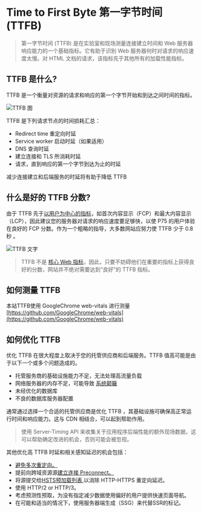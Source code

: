 # Time to First Byte 第一字节时间 (TTFB)
> 第一字节时间 (TTFB) 是在实验室和现场测量连接建立时间和 Web 服务器响应能力的一个基础指标。它有助于识别 Web 服务器何时对请求的响应速度太慢。对 HTML 文档的请求，该指标先于其他所有的加载性能指标。

## TTFB 是什么?
TTFB 是一个衡量对资源的请求和响应的第一个字节开始和到达之间时间的指标。

![TTFB 图](https://web-dev.imgix.net/image/jL3OLOhcWUQDnR4XjewLBx4e3PC3/ccT8ltSPrTri3tz7AA3h.png?auto=format)

TTFB 是下列请求节点的时间损耗汇总：
* Redirect time 重定向时延
* Service worker 启动时延（如果适用）
* DNS 查询时延
* 建立连接和 TLS 所消耗时延
* 请求，直到响应的第一个字节到达为止的时延

减少连接建立和后端服务的时延将有助于降低 TTFB

## 什么是好的 TTFB 分数?
由于 TTFB 先于[以用户为中心的指标](https://web.dev/user-centric-performance-metrics/)，如首次内容显示（FCP）和最大内容显示（LCP），因此建议您的服务器对请求的响应速度要足够快，以使 P75 的用户体验在良好的 FCP 分数。作为一个粗略的指导，大多数网站应努力使 TTFB 少于 0.8秒 。

![TTFB 文字](https://web-dev.imgix.net/image/W3z1f5ZkBJSgL1V1IfloTIctbIF3/eNXaxPi9NdUVSTDRJFkV.svg)

> TTFB 不是 [核心 Web 指标](https://web.dev/vitals/)，因此，只要不妨碍他们在重要的指标上获得良好的分数，网站并不绝对需要达到“良好”的 TTFB 指标。

## 如何测量 TTFB
本站TTFB使用 GoogleChrome web-vitals 进行测量 [https://github.com/GoogleChrome/web-vitals](https://github.com/GoogleChrome/web-vitals)

## 如何优化 TTFB
优化 TTFB 在很大程度上取决于您的托管供应商和后端服务。TTFB 值高可能是由于以下一个或多个问题造成的。
* 托管服务商的基础设施能力不足，无法处理高流量负载
* 网络服务器的内存不足，可能导致 [系统颠簸](https://en.wikipedia.org/wiki/Memory_paging#Thrashing)
* 未经优化的数据库
* 不良的数据库服务器配置

通常通过选择一个合适的托管供应商是优化 TTFB ，其基础设施可确保高正常运行时间和响应能力。这与 CDN 相结合，可以起到帮助作用。

> 使用 Server-Timing API 来收集关于应用程序后端性能的额外现场数据，这可以帮助确定改进的机会，否则可能会被忽视。

其他优化高 TTFB 时延和相关感知延迟的机会包括：
* [避免多次重定向。](https://developer.chrome.com/docs/lighthouse/performance/redirects/)
* 提前向跨域资源源[建立连接 Preconnect。](https://developer.chrome.com/docs/lighthouse/performance/uses-rel-preconnect/)
* 将源提交给[HSTS预加载列表](https://hstspreload.org/),以消除 HTTP-HTTPS 重定向延迟。
* 使用 HTTP/2 or HTTP/3。
* 考虑预测性预取，为没有指定减少数据使用偏好的用户提供快速页面导航。
* 在可能和适当的情况下，使用服务器端生成（SSG）来代替SSR的标记。